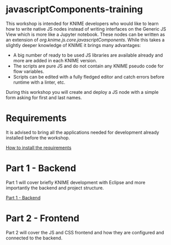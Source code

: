 # javascriptComponents-training
This workshop is intended for KNIME developers who would like to learn how to write native JS nodes instead of writing interfaces on the Generic JS View which is more like a Jupyter notebook. These nodes can be written as an extension of *org.knime.js.core.javascriptComponents*. While this takes a slightly deeper knowledge of KNIME it brings many advantages:

* A big number of ready to be used JS libraries are available already and more are added in each KNIME version.
* The scripts are pure JS and do not contain any KNIME pseudo code for flow variables.
* Scripts can be edited with a fully fledged editor and catch errors before runtime with a linter, etc. 

During this workshop you will create and deploy a JS node with a simple form asking for first and last names.

# Requirements
It is advised to bring all the applications needed for development already installed before the workshop.

[How to install the requirements](workshop-requirements.md)

# Part 1 - Backend
Part 1 will cover briefly KNIME development with Eclipse and more importantly the backend and project structure.

[Part 1 - Backend](backend.md)

# Part 2 - Frontend
Part 2 will cover the JS and CSS frontend and how they are configured and connected to the backend.

